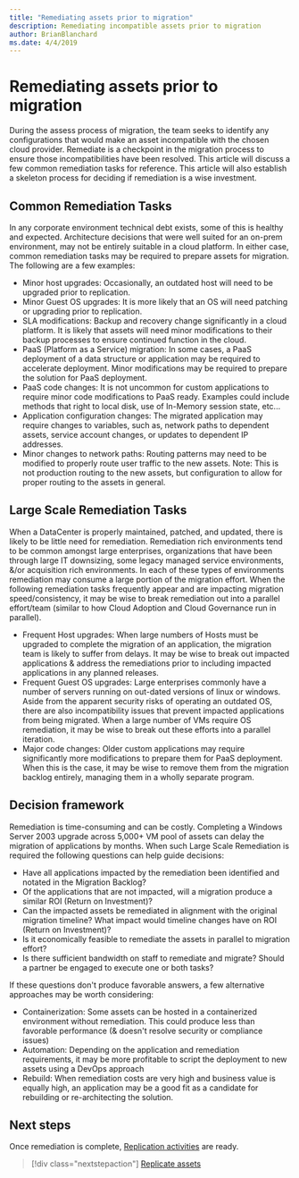 ```yaml
---
title: "Remediating assets prior to migration"
description: Remediating incompatible assets prior to migration
author: BrianBlanchard
ms.date: 4/4/2019
---
```


# Remediating assets prior to migration
  
During the assess process of migration, the team seeks to identify any configurations that would make an asset incompatible with the chosen cloud provider. Remediate is a checkpoint in the migration process to ensure those incompatibilities have been resolved. This article will discuss a few common remediation tasks for reference. This article will also establish a skeleton process for deciding if remediation is a wise investment.

## Common Remediation Tasks

In any corporate environment technical debt exists, some of this is healthy and expected. Architecture decisions that were well suited for an on-prem environment, may not be entirely suitable in a cloud platform. In either case, common remediation tasks may be required to prepare assets for migration. The following are a few examples:

* Minor host upgrades: Occasionally, an outdated host will need to be upgraded prior to replication.
* Minor Guest OS upgrades: It is more likely that an OS will need patching or upgrading prior to replication.
* SLA modifications: Backup and recovery change significantly in a cloud platform. It is likely that assets will need minor modifications to their backup processes to ensure continued function in the cloud.
* PaaS (Platform as a Service) migration: In some cases, a PaaS deployment of a data structure or application may be required to accelerate deployment. Minor modifications may be required to prepare the solution for PaaS deployment.
* PaaS code changes: It is not uncommon for custom applications to require minor code modifications to PaaS ready. Examples could include methods that right to local disk, use of In-Memory session state, etc...
* Application configuration changes: The migrated application may require changes to variables, such as, network paths to dependent assets, service account changes, or updates to dependent IP addresses.
* Minor changes to network paths: Routing patterns may need to be modified to properly route user traffic to the new assets. Note: This is not production routing to the new assets, but configuration to allow for proper routing to the assets in general.

## Large Scale Remediation Tasks

When a DataCenter is properly maintained, patched, and updated, there is likely to be little need for remediation. Remediation rich environments tend to be common amongst large enterprises, organizations that have been through large IT downsizing, some legacy managed service environments, &/or acquisition rich environments. In each of these types of environments remediation may consume a large portion of the migration effort. When the following remediation tasks frequently appear and are impacting migration speed/consistency, it may be wise to break remediation out into a parallel effort/team (similar to how Cloud Adoption and Cloud Governance run in parallel).

* Frequent Host upgrades: When large numbers of Hosts must be upgraded to complete the migration of an application, the migration team is likely to suffer from delays. It may be wise to break out impacted applications & address the remediations prior to including impacted applications in any planned releases.
* Frequent Guest OS upgrades: Large enterprises commonly have a number of servers running on out-dated versions of linux or windows. Aside from the apparent security risks of operating an outdated OS, there are also incompatibility issues that prevent impacted applications from being migrated. When a large number of VMs require OS remediation, it may be wise to break out these efforts into a parallel iteration.
* Major code changes: Older custom applications may require significantly more modifications to prepare them for PaaS deployment. When this is the case, it may be wise to remove them from the migration backlog entirely, managing them in a wholly separate program.

## Decision framework

Remediation is time-consuming and can be costly. Completing a Windows Server 2003 upgrade across 5,000+ VM pool of assets can delay the migration of applications by months. When such Large Scale Remediation is required the following questions can help guide decisions:

* Have all applications impacted by the remediation been identified and notated in the Migration Backlog?
* Of the applications that are not impacted, will a migration produce a similar ROI (Return on Investment)?
* Can the impacted assets be remediated in alignment with the original migration timeline? What impact would timeline changes have on ROI (Return on Investment)?
* Is it economically feasible to remediate the assets in parallel to migration effort?
* Is there sufficient bandwidth on staff to remediate and migrate? Should a partner be engaged to execute one or both tasks?

If these questions don't produce favorable answers, a few alternative approaches may be worth considering:

* Containerization: Some assets can be hosted in a containerized environment without remediation. This could produce less than favorable performance (& doesn't resolve security or compliance issues)
* Automation: Depending on the application and remediation requirements, it may be more profitable to script the deployment to new assets using a DevOps approach
* Rebuild: When remediation costs are very high and business value is equally high, an application may be a good fit as a candidate for rebuilding or re-architecting the solution.

## Next steps

Once remediation is complete, [Replication activities](replicate.md) are ready.

> [!div class="nextstepaction"]
> [Replicate assets](replicate.md)